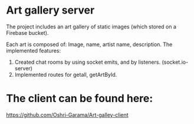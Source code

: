 # Art gallery server

The project includes an art gallery of static images (which stored on a Firebase bucket).

Each art is composed of: Image, name, artist name, description.
The implemented features:
1) Created chat rooms by using socket emits, and by listeners. (socket.io-server)
2) Implemented routes for getall, getArtById.

# The client can be found here:
https://github.com/Oshri-Garama/Art-galley-client
